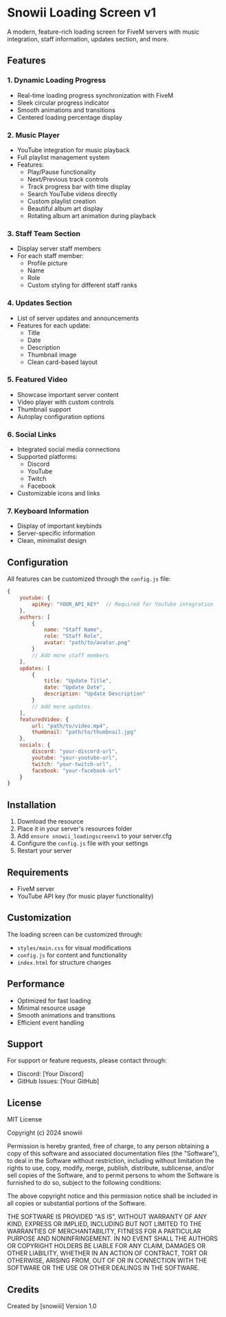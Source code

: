 # Snowii Loading Screen v1

A modern, feature-rich loading screen for FiveM servers with music integration, staff information, updates section, and more.

## Features

### 1. Dynamic Loading Progress
- Real-time loading progress synchronization with FiveM
- Sleek circular progress indicator
- Smooth animations and transitions
- Centered loading percentage display

### 2. Music Player
- YouTube integration for music playback
- Full playlist management system
- Features:
  - Play/Pause functionality
  - Next/Previous track controls
  - Track progress bar with time display
  - Search YouTube videos directly
  - Custom playlist creation
  - Beautiful album art display
  - Rotating album art animation during playback

### 3. Staff Team Section
- Display server staff members
- For each staff member:
  - Profile picture
  - Name
  - Role
  - Custom styling for different staff ranks

### 4. Updates Section
- List of server updates and announcements
- Features for each update:
  - Title
  - Date
  - Description
  - Thumbnail image
  - Clean card-based layout

### 5. Featured Video
- Showcase important server content
- Video player with custom controls
- Thumbnail support
- Autoplay configuration options

### 6. Social Links
- Integrated social media connections
- Supported platforms:
  - Discord
  - YouTube
  - Twitch
  - Facebook
- Customizable icons and links

### 7. Keyboard Information
- Display of important keybinds
- Server-specific information
- Clean, minimalist design

## Configuration

All features can be customized through the `config.js` file:

```javascript
{
    youtube: {
        apiKey: "YOUR_API_KEY"  // Required for YouTube integration
    },
    authors: [
        {
            name: "Staff Name",
            role: "Staff Role",
            avatar: "path/to/avatar.png"
        }
        // Add more staff members
    ],
    updates: [
        {
            title: "Update Title",
            date: "Update Date",
            description: "Update Description"
        }
        // Add more updates
    ],
    featuredVideo: {
        url: "path/to/video.mp4",
        thumbnail: "path/to/thumbnail.jpg"
    },
    socials: {
        discord: "your-discord-url",
        youtube: "your-youtube-url",
        twitch: "your-twitch-url",
        facebook: "your-facebook-url"
    }
}
```

## Installation

1. Download the resource
2. Place it in your server's resources folder
3. Add `ensure snowii_loadingscreenv1` to your server.cfg
4. Configure the `config.js` file with your settings
5. Restart your server

## Requirements

- FiveM server
- YouTube API key (for music player functionality)

## Customization

The loading screen can be customized through:
- `styles/main.css` for visual modifications
- `config.js` for content and functionality
- `index.html` for structure changes

## Performance

- Optimized for fast loading
- Minimal resource usage
- Smooth animations and transitions
- Efficient event handling

## Support

For support or feature requests, please contact through:
- Discord: [Your Discord]
- GitHub Issues: [Your GitHub]

## License

MIT License

Copyright (c) 2024 snowiii

Permission is hereby granted, free of charge, to any person obtaining a copy
of this software and associated documentation files (the "Software"), to deal
in the Software without restriction, including without limitation the rights
to use, copy, modify, merge, publish, distribute, sublicense, and/or sell
copies of the Software, and to permit persons to whom the Software is
furnished to do so, subject to the following conditions:

The above copyright notice and this permission notice shall be included in all
copies or substantial portions of the Software.

THE SOFTWARE IS PROVIDED "AS IS", WITHOUT WARRANTY OF ANY KIND, EXPRESS OR
IMPLIED, INCLUDING BUT NOT LIMITED TO THE WARRANTIES OF MERCHANTABILITY,
FITNESS FOR A PARTICULAR PURPOSE AND NONINFRINGEMENT. IN NO EVENT SHALL THE
AUTHORS OR COPYRIGHT HOLDERS BE LIABLE FOR ANY CLAIM, DAMAGES OR OTHER
LIABILITY, WHETHER IN AN ACTION OF CONTRACT, TORT OR OTHERWISE, ARISING FROM,
OUT OF OR IN CONNECTION WITH THE SOFTWARE OR THE USE OR OTHER DEALINGS IN THE
SOFTWARE.

## Credits

Created by [snowiii]
Version 1.0 